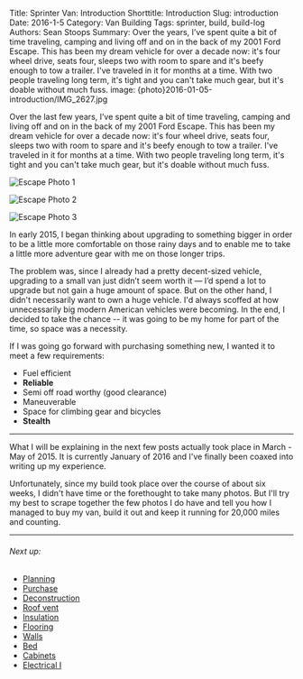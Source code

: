 Title: Sprinter Van: Introduction
Shorttitle: Introduction
Slug: introduction
Date: 2016-1-5
Category: Van Building
Tags: sprinter, build, build-log
Authors: Sean Stoops
Summary: Over the years, I’ve spent quite a bit of time traveling, camping and living off and on in the back of my 2001 Ford Escape. This has been my dream vehicle for over a decade now: it's four wheel drive, seats four, sleeps two with room to spare and it's beefy enough to tow a trailer. I've traveled in it for months at a time. With two people traveling long term, it's tight and you can't take much gear, but it's doable without much fuss.
image: {photo}2016-01-05-introduction/IMG_2627.jpg

Over the last few years, I’ve spent quite a bit of time traveling, camping and living off and on in the back of my 2001 Ford Escape. This has been my dream vehicle for over a decade now: it's four wheel drive, seats four, sleeps two with room to spare and it's beefy enough to tow a trailer. I've traveled in it for months at a time. With two people traveling long term, it's tight and you can't take much gear, but it's doable without much fuss.

![Escape Photo 1]({photo}2016-01-05-introduction/escape_1.jpg)

![Escape Photo 2]({photo}2016-01-05-introduction/escape_2.jpg)

![Escape Photo 3]({photo}2016-01-05-introduction/escape_3.jpg)

In early 2015, I began thinking about upgrading to something bigger in order to be a little more comfortable on those rainy days and to enable me to take a little more adventure gear with me on those longer trips.

The problem was, since I already had a pretty decent-sized vehicle, upgrading to a small van just didn’t seem worth it — I’d spend a lot to upgrade but not gain a huge amount of space. But on the other hand, I didn't necessarily want to own a huge vehicle. I'd always scoffed at how unnecessarily big modern American vehicles were becoming. In the end, I decided to take the chance -- it was going to be my home for part of the time, so space was a necessity.

If I was going go forward with purchasing something new, I wanted it to meet a few requirements:

- Fuel efficient
- **Reliable**
- Semi off road worthy (good clearance)
- Maneuverable
- Space for climbing gear and bicycles
- **Stealth**

***

What I will be explaining in the next few posts actually took place in March - May of 2015. It is currently January of 2016 and I've finally been coaxed into writing up my experience.

Unfortunately, since my build took place over the course of about six weeks, I didn't have time or the forethought to take many photos. But I'll try my best to scrape together the few photos I do have and tell you how I managed to buy my van, build it out and keep it running for 20,000 miles and counting.

***

###### Next up:
- [Planning](/2016/01/06/planning/)
- [Purchase](/2016/01/24/sprinter-purchase/)
- [Deconstruction](/2016/01/25/deconstruction/)
- [Roof vent](/2016/01/26/roof-vent/)
- [Insulation](/2016/01/28/insulation/)
- [Flooring](/2016/02/01/flooring/)
- [Walls](/2016/02/05/walls/)
- [Bed](/2016/02/09/bed/)
- [Cabinets](/2016/02/19/cabinets/)
- [Electrical I](/2016/08/05/electrical-i/)
